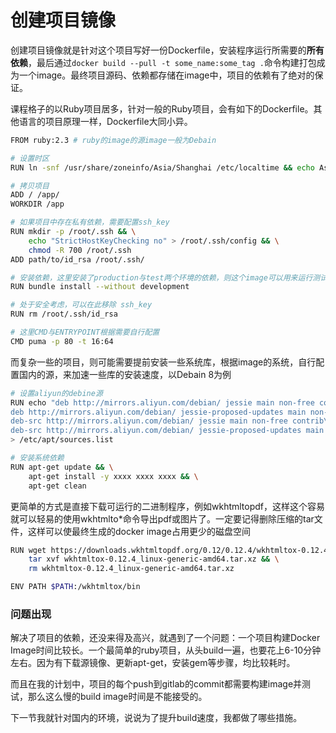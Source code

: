 创建项目镜像
========

创建项目镜像就是针对这个项目写好一份Dockerfile，安装程序运行所需要的**所有依赖**，最后通过`docker build --pull -t some_name:some_tag .`命令构建打包成为一个image。最终项目源码、依赖都存储在image中，项目的依赖有了绝对的保证。


课程格子的以Ruby项目居多，针对一般的Ruby项目，会有如下的Dockerfile。其他语言的项目原理一样，Dockerfile大同小异。

```bash
FROM ruby:2.3 # ruby的image的源image一般为Debain

# 设置时区
RUN ln -snf /usr/share/zoneinfo/Asia/Shanghai /etc/localtime && echo Asia/Shanghai > /etc/timezone

# 拷贝项目
ADD / /app/
WORKDIR /app

# 如果项目中存在私有依赖，需要配置ssh_key
RUN mkdir -p /root/.ssh && \
    echo "StrictHostKeyChecking no" > /root/.ssh/config && \
    chmod -R 700 /root/.ssh
ADD path/to/id_rsa /root/.ssh/

# 安装依赖，这里安装了production与test两个环境的依赖，则这个image可以用来运行测试，也可以用来线上部署
RUN bundle install --without development

# 处于安全考虑，可以在此移除 ssh_key
RUN rm /root/.ssh/id_rsa

# 这里CMD与ENTRYPOINT根据需要自行配置
CMD puma -p 80 -t 16:64
```

而复杂一些的项目，则可能需要提前安装一些系统库，根据image的系统，自行配置国内的源，来加速一些库的安装速度，以Debain 8为例

```bash
# 设置aliyun的debine源
RUN echo "deb http://mirrors.aliyun.com/debian/ jessie main non-free contrib\n\
deb http://mirrors.aliyun.com/debian/ jessie-proposed-updates main non-free contrib\n\
deb-src http://mirrors.aliyun.com/debian/ jessie main non-free contrib\n\
deb-src http://mirrors.aliyun.com/debian/ jessie-proposed-updates main non-free contrib"\
> /etc/apt/sources.list

# 安装系统依赖
RUN apt-get update && \
    apt-get install -y xxxx xxxx xxxx && \
    apt-get clean
```

更简单的方式是直接下载可运行的二进制程序，例如wkhtmltopdf，这样这个容易就可以轻易的使用wkhtmlto*命令导出pdf或图片了。一定要记得删除压缩的tar文件，这样可以使最终生成的docker image占用更少的磁盘空间

```bash
RUN wget https://downloads.wkhtmltopdf.org/0.12/0.12.4/wkhtmltox-0.12.4_linux-generic-amd64.tar.xz && \
    tar xvf wkhtmltox-0.12.4_linux-generic-amd64.tar.xz && \
    rm wkhtmltox-0.12.4_linux-generic-amd64.tar.xz

ENV PATH $PATH:/wkhtmltox/bin
```

### 问题出现

解决了项目的依赖，还没来得及高兴，就遇到了一个问题：一个项目构建Docker Image时间比较长。一个最简单的ruby项目，从头build一遍，也要花上6-10分钟左右。因为有下载源镜像、更新apt-get，安装gem等步骤，均比较耗时。

而且在我的计划中，项目的每个push到gitlab的commit都需要构建image并测试，那么这么慢的build image时间是不能接受的。

下一节我就针对国内的环境，说说为了提升build速度，我都做了哪些措施。

<!--##### 启动复杂
启动项目时需要先安装所有依赖，需要预编译一些代码，才能运行。第一次在新环境启动一个项目需要几分钟才行，对项目扩展并不友好。-->